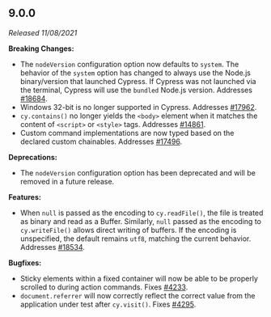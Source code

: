 ## 9.0.0

_Released 11/08/2021_

**Breaking Changes:**

- The `nodeVersion` configuration option now defaults to `system`. The behavior
  of the `system` option has changed to always use the Node.js binary/version
  that launched Cypress. If Cypress was not launched via the terminal, Cypress
  will use the `bundled` Node.js version. Addresses
  [#18684](https://github.com/cypress-io/cypress/issues/18684).
- Windows 32-bit is no longer supported in Cypress. Addresses
  [#17962](https://github.com/cypress-io/cypress/issues/17962).
- `cy.contains()` no longer yields the `<body>` element when it matches the
  content of `<script>` or `<style>` tags. Addresses
  [#14861](https://github.com/cypress-io/cypress/issues/14861).
- Custom command implementations are now typed based on the declared custom
  chainables. Addresses
  [#17496](https://github.com/cypress-io/cypress/issues/17496).

**Deprecations:**

- The `nodeVersion` configuration option has been deprecated and will be removed
  in a future release.

**Features:**

- When `null` is passed as the encoding to `cy.readFile()`, the file is treated
  as binary and read as a Buffer. Similarly, `null` passed as the encoding to
  `cy.writeFile()` allows direct writing of buffers. If the encoding is
  unspecified, the default remains `utf8`, matching the current behavior.
  Addresses [#18534](https://github.com/cypress-io/cypress/issues/18534).

**Bugfixes:**

- Sticky elements within a fixed container will now be able to be properly
  scrolled to during action commands. Fixes
  [#4233](https://github.com/cypress-io/cypress/issues/4233).
- `document.referrer` will now correctly reflect the correct value from the
  application under test after `cy.visit()`. Fixes
  [#4295](https://github.com/cypress-io/cypress/issues/4295).
